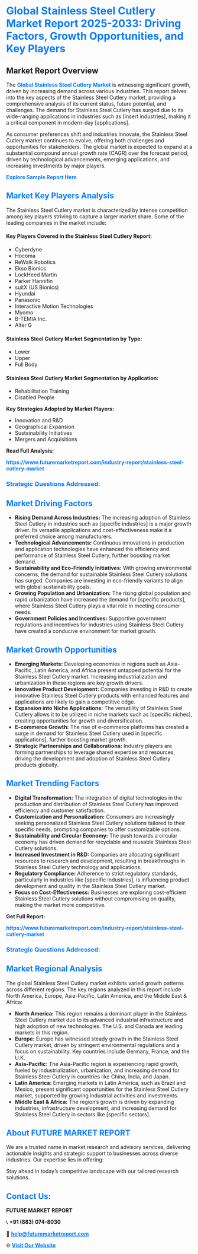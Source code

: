 <h1 style="color: #007BFF;">Global Stainless Steel Cutlery Market Report 2025-2033: Driving Factors, Growth Opportunities, and Key Players</h1>

<section id="overview">
<h2>Market Report Overview</h2>
<p>The <a href="https://www.futuremarketreport.com/industry-report/stainless-steel-cutlery-market" style="color: #007BFF; text-decoration: none;"><strong>Global Stainless Steel Cutlery Market</strong></a> is witnessing significant growth, driven by increasing demand across various industries. This report delves into the key aspects of the Stainless Steel Cutlery market, providing a comprehensive analysis of its current status, future potential, and challenges. The demand for Stainless Steel Cutlery has surged due to its wide-ranging applications in industries such as [insert industries], making it a critical component in modern-day [applications].</p>
<p>As consumer preferences shift and industries innovate, the Stainless Steel Cutlery market continues to evolve, offering both challenges and opportunities for stakeholders. The global market is expected to expand at a substantial compound annual growth rate (CAGR) over the forecast period, driven by technological advancements, emerging applications, and increasing investments by major players.</p>
</section>

<section id="overview">
<p><a href="https://www.futuremarketreport.com/request-sample/reportId=31846" style="color: #007BFF; text-decoration: none;"><strong>Explore Sample Report Here</strong></a></p>
</section>

<section id="key-players">
<h2 style="color: #007BFF;">Market Key Players Analysis</h2>
<p>The Stainless Steel Cutlery market is characterized by intense competition among key players striving to capture a larger market share. Some of the leading companies in the market include:</p>
<h4>Key Players Covered in the Stainless Steel Cutlery Report:</h4>
<ul><li>Cyberdyne</li><li>Hocoma</li><li>ReWalk Robotics</li><li>Ekso Bionics</li><li>LockHeed Martin</li><li>Parker Hannifin</li><li>suitX (US Bionics)</li><li>Hyundai</li><li>Panasonic</li><li>Interactive Motion Technologies</li><li>Myomo</li><li>B-TEMIA Inc.</li><li>Alter G</li></ul>
<h4>Stainless Steel Cutlery Market Segmentation by Type:</h4>
<ul><li>Lower</li><li>Upper</li><li>Full Body</li></ul>

<h4>Stainless Steel Cutlery Market Segmentation by Application:</h4>
<ul><li>Rehabilitation Training</li><li>Disabled People</li></ul>
<p><strong>Key Strategies Adopted by Market Players:</strong></p>
<ul>
<li>Innovation and R&D</li>
<li>Geographical Expansion</li>
<li>Sustainability Initiatives</li>
<li>Mergers and Acquisitions</li>
</ul>
</section>

<section>
<p><strong>Read Full Analysis: </strong></p><a href="https://www.futuremarketreport.com/industry-report/stainless-steel-cutlery-market" style="color: #007BFF; text-decoration: none;"><strong>https://www.futuremarketreport.com/industry-report/stainless-steel-cutlery-market</strong></a>
<h3 style="color: #007BFF;">Strategic Questions Addressed:</h3>
</section>

<section id="driving-factors">
<h2 style="color: #007BFF;">Market Driving Factors</h2>
<ul>
<li><strong>Rising Demand Across Industries:</strong> The increasing adoption of Stainless Steel Cutlery in industries such as [specific industries] is a major growth driver. Its versatile applications and cost-effectiveness make it a preferred choice among manufacturers.</li>
<li><strong>Technological Advancements:</strong> Continuous innovations in production and application technologies have enhanced the efficiency and performance of Stainless Steel Cutlery, further boosting market demand.</li>
<li><strong>Sustainability and Eco-Friendly Initiatives:</strong> With growing environmental concerns, the demand for sustainable Stainless Steel Cutlery solutions has surged. Companies are investing in eco-friendly variants to align with global sustainability goals.</li>
<li><strong>Growing Population and Urbanization:</strong> The rising global population and rapid urbanization have increased the demand for [specific products], where Stainless Steel Cutlery plays a vital role in meeting consumer needs.</li>
<li><strong>Government Policies and Incentives:</strong> Supportive government regulations and incentives for industries using Stainless Steel Cutlery have created a conducive environment for market growth.</li>
</ul>
</section>

<section id="growth-opportunities">
<h2 style="color: #007BFF;">Market Growth Opportunities</h2>
<ul>
<li><strong>Emerging Markets:</strong> Developing economies in regions such as Asia-Pacific, Latin America, and Africa present untapped potential for the Stainless Steel Cutlery market. Increasing industrialization and urbanization in these regions are key growth drivers.</li>
<li><strong>Innovative Product Development:</strong> Companies investing in R&D to create innovative Stainless Steel Cutlery products with enhanced features and applications are likely to gain a competitive edge.</li>
<li><strong>Expansion into Niche Applications:</strong> The versatility of Stainless Steel Cutlery allows it to be utilized in niche markets such as [specific niches], creating opportunities for growth and diversification.</li>
<li><strong>E-commerce Growth:</strong> The rise of e-commerce platforms has created a surge in demand for Stainless Steel Cutlery used in [specific applications], further boosting market growth.</li>
<li><strong>Strategic Partnerships and Collaborations:</strong> Industry players are forming partnerships to leverage shared expertise and resources, driving the development and adoption of Stainless Steel Cutlery products globally.</li>
</ul>
</section>

<section id="trending-factors">
<h2 style="color: #007BFF;">Market Trending Factors</h2>
<ul>
<li><strong>Digital Transformation:</strong> The integration of digital technologies in the production and distribution of Stainless Steel Cutlery has improved efficiency and customer satisfaction.</li>
<li><strong>Customization and Personalization:</strong> Consumers are increasingly seeking personalized Stainless Steel Cutlery solutions tailored to their specific needs, prompting companies to offer customizable options.</li>
<li><strong>Sustainability and Circular Economy:</strong> The push towards a circular economy has driven demand for recyclable and reusable Stainless Steel Cutlery solutions.</li>
<li><strong>Increased Investment in R&D:</strong> Companies are allocating significant resources to research and development, resulting in breakthroughs in Stainless Steel Cutlery technology and applications.</li>
<li><strong>Regulatory Compliance:</strong> Adherence to strict regulatory standards, particularly in industries like [specific industries], is influencing product development and quality in the Stainless Steel Cutlery market.</li>
<li><strong>Focus on Cost-Effectiveness:</strong> Businesses are exploring cost-efficient Stainless Steel Cutlery solutions without compromising on quality, making the market more competitive.</li>
</ul>
</section>

<section>
<p><strong>Get Full Report: </strong></p><a href="https://www.futuremarketreport.com/industry-report/stainless-steel-cutlery-market" style="color: #007BFF; text-decoration: none;"><strong>https://www.futuremarketreport.com/industry-report/stainless-steel-cutlery-market</strong></a>
<h3 style="color: #007BFF;">Strategic Questions Addressed:</h3>
</section>


<section id="regional-analysis">
<h2 style="color: #007BFF;">Market Regional Analysis</h2>
<p>The global Stainless Steel Cutlery market exhibits varied growth patterns across different regions. The key regions analyzed in this report include North America, Europe, Asia-Pacific, Latin America, and the Middle East & Africa:</p>
<ul>
<li><strong>North America:</strong> This region remains a dominant player in the Stainless Steel Cutlery market due to its advanced industrial infrastructure and high adoption of new technologies. The U.S. and Canada are leading markets in this region.</li>
<li><strong>Europe:</strong> Europe has witnessed steady growth in the Stainless Steel Cutlery market, driven by stringent environmental regulations and a focus on sustainability. Key countries include Germany, France, and the U.K.</li>
<li><strong>Asia-Pacific:</strong> The Asia-Pacific region is experiencing rapid growth, fueled by industrialization, urbanization, and increasing demand for Stainless Steel Cutlery in countries like China, India, and Japan.</li>
<li><strong>Latin America:</strong> Emerging markets in Latin America, such as Brazil and Mexico, present significant opportunities for the Stainless Steel Cutlery market, supported by growing industrial activities and investments.</li>
<li><strong>Middle East & Africa:</strong> The region’s growth is driven by expanding industries, infrastructure development, and increasing demand for Stainless Steel Cutlery in sectors like [specific sectors].</li>
</ul>
</section>

<footer>
<h2 style="color: #007BFF;">About FUTURE MARKET REPORT</h2>
<p>We are a trusted name in market research and advisory services, delivering actionable insights and strategic support to businesses across diverse industries. Our expertise lies in offering:</p>

<p>Stay ahead in today’s competitive landscape with our tailored research solutions.</p>

<h2 style="color: #007BFF;">Contact Us:</h2>
<p><strong>FUTURE MARKET REPORT</strong></p>
<p>📞 <strong>+91 (883) 074-8030</strong></p>
<p>📧 <strong><a href="mailto:help@futuremarketreport.com" style="color: #007BFF;">help@futuremarketreport.com</a></strong></p>
<p>🌐 <strong><a href="https://www.futuremarketreport.com/" style="color: #007BFF;">Visit Our Website</a></strong></p>
</footer>